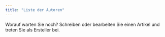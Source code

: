 ```yaml
---
title: "Liste der Autoren"
---
```


Worauf warten Sie noch? Schreiben oder bearbeiten Sie einen Artikel und treten Sie als Ersteller bei.
